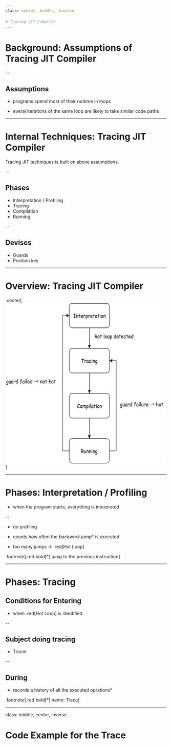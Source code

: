 ```yaml
---
class: center, middle, inverse

# Tracing JIT Compiler
---
```


# Background: Assumptions of Tracing JIT Compiler

--
## Assumptions

- programs spend most of their runtime in loops

- everal iterations of the same loop are likely to take similar code paths

---
# Internal Techniques: Tracing JIT Compiler

Tracing JIT techniques is built on above assumptions.

--

## Phases
- Interpretation / Profiling
- Tracing
- Compilation
- Running

--

## Devises

- Guards
- Position key

---

# Overview: Tracing JIT Compiler
.center[
<img src="./assets/img/tracingjit_diagram.png" height=500/>
]

---
# Phases: Interpretation / Profiling

- when the program starts, everything is interpreted

--
-  do profiling

  - counts how often the *backwark jump** is executed

  - too many jumps → .red[Hot Loop]

.footnote[.red.bold[*] jump to the previous instruction]

---
# Phases: Tracing

## Conditions for Entering

- when .red[Hot Loop] is identified

--

## Subject doing tracing

- Tracer

--

## During

- records a history of all the executed oprations*

.footnote[.red.bold[*] name: Trace]

---
class: middle, center, inverse

# Code Example for the Trace
